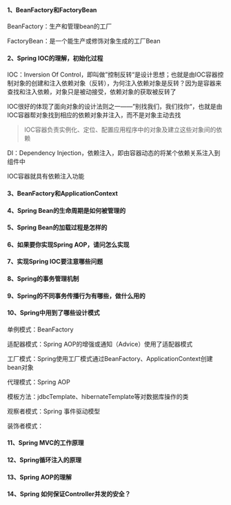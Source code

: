 #### 1、BeanFactory和FactoryBean



BeanFactory：生产和管理bean的工厂



FactoryBean：是一个能生产或修饰对象生成的工厂Bean



#### 2、Spring IOC的理解，初始化过程

IOC：Inversion Of Control，即叫做”控制反转“是设计思想；也就是由IOC容器控制对象的创建和注入依赖对象（反转），为何注入依赖对象是反转？因为是容器来查找和注入依赖，对象只是被动接受，依赖对象的获取被反转了

IOC很好的体现了面向对象的设计法则之一——”别找我们，我们找你“，也就是由IOC容器帮对象找到相应的依赖对象并注入，而不是对象主动去找

> IOC容器负责实例化、定位、配置应用程序中的对象及建立这些对象间的依赖



DI：Dependency Injection，依赖注入，即由容器动态的将某个依赖关系注入到组件中

IOC容器就具有依赖注入功能



#### 3、BeanFactory和ApplicationContext





#### 4、Spring Bean的生命周期是如何被管理的





#### 5、Spring Bean的加载过程是怎样的



#### 6、如果要你实现Spring AOP，请问怎么实现





#### 7、实现Spring IOC要注意哪些问题



#### 8、Spring的事务管理机制





#### 9、Spring的不同事务传播行为有哪些，做什么用的





#### 10、Spring中用到了哪些设计模式

单例模式：BeanFactory



适配器模式：Spring AOP的增强或通知（Advice）使用了适配器模式

工厂模式：Spring使用工厂模式通过BeanFactory、ApplicationContext创建bean对象

代理模式：Spring AOP

模板方法：jdbcTemplate、hibernateTemplate等对数据库操作的类

观察者模式：Spring 事件驱动模型

装饰者模式：





#### 11、Spring MVC的工作原理





#### 12、Spring循环注入的原理





#### 13、Spring AOP的理解





#### 14、Spring 如何保证Controller并发的安全？

























































